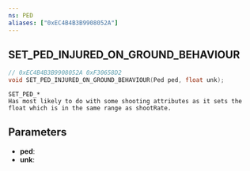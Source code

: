 ```yaml
---
ns: PED
aliases: ["0xEC4B4B3B9908052A"]
---
```

## SET_PED_INJURED_ON_GROUND_BEHAVIOUR

```c
// 0xEC4B4B3B9908052A 0xF30658D2
void SET_PED_INJURED_ON_GROUND_BEHAVIOUR(Ped ped, float unk);
```

```
SET_PED_*  
Has most likely to do with some shooting attributes as it sets the float which is in the same range as shootRate.  
```

## Parameters
* **ped**: 
* **unk**: 


